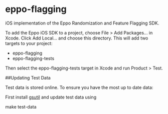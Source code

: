 # eppo-flagging

iOS implementation of the Eppo Randomization and Feature Flagging SDK.

To add the Eppo iOS SDK to a project, choose File > Add Packages... in Xcode. Click Add Local... and choose this directory. This will add two targets to your project:

* eppo-flagging
* eppo-flagging-tests

Then select the eppo-flagging-tests target in Xcode and run Product > Test.

##Updating Test Data

Test data is stored online. To ensure you have the most up to date data:

First install [gsutil](https://cloud.google.com/storage/docs/gsutil_install) and update test data using

  make test-data
